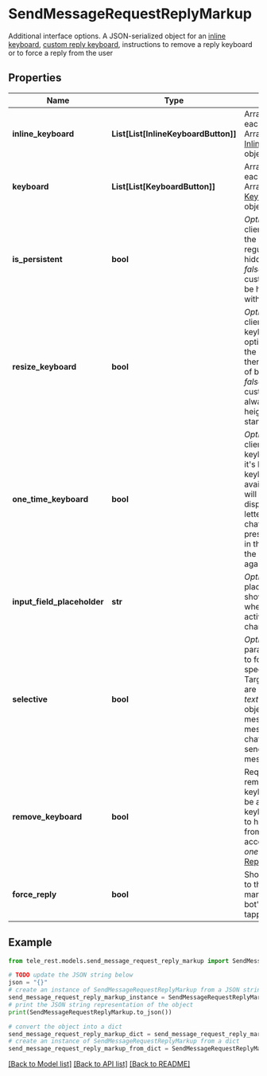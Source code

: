 # SendMessageRequestReplyMarkup

Additional interface options. A JSON-serialized object for an [inline keyboard](https://core.telegram.org/bots/features#inline-keyboards), [custom reply keyboard](https://core.telegram.org/bots/features#keyboards), instructions to remove a reply keyboard or to force a reply from the user

## Properties

Name | Type | Description | Notes
------------ | ------------- | ------------- | -------------
**inline_keyboard** | **List[List[InlineKeyboardButton]]** | Array of button rows, each represented by an Array of [InlineKeyboardButton](https://core.telegram.org/bots/api/#inlinekeyboardbutton) objects | 
**keyboard** | **List[List[KeyboardButton]]** | Array of button rows, each represented by an Array of [KeyboardButton](https://core.telegram.org/bots/api/#keyboardbutton) objects | 
**is_persistent** | **bool** | *Optional*. Requests clients to always show the keyboard when the regular keyboard is hidden. Defaults to *false*, in which case the custom keyboard can be hidden and opened with a keyboard icon. | [optional] [default to False]
**resize_keyboard** | **bool** | *Optional*. Requests clients to resize the keyboard vertically for optimal fit (e.g., make the keyboard smaller if there are just two rows of buttons). Defaults to *false*, in which case the custom keyboard is always of the same height as the app&#39;s standard keyboard. | [optional] [default to False]
**one_time_keyboard** | **bool** | *Optional*. Requests clients to hide the keyboard as soon as it&#39;s been used. The keyboard will still be available, but clients will automatically display the usual letter-keyboard in the chat - the user can press a special button in the input field to see the custom keyboard again. Defaults to *false*. | [optional] [default to False]
**input_field_placeholder** | **str** | *Optional*. The placeholder to be shown in the input field when the reply is active; 1-64 characters | [optional] 
**selective** | **bool** | *Optional*. Use this parameter if you want to force reply from specific users only. Targets: 1) users that are @mentioned in the *text* of the [Message](https://core.telegram.org/bots/api/#message) object; 2) if the bot&#39;s message is a reply to a message in the same chat and forum topic, sender of the original message. | [optional] 
**remove_keyboard** | **bool** | Requests clients to remove the custom keyboard (user will not be able to summon this keyboard; if you want to hide the keyboard from sight but keep it accessible, use *one\\_time\\_keyboard* in [ReplyKeyboardMarkup](https://core.telegram.org/bots/api/#replykeyboardmarkup)) | [default to True]
**force_reply** | **bool** | Shows reply interface to the user, as if they manually selected the bot&#39;s message and tapped &#39;Reply&#39; | [default to True]

## Example

```python
from tele_rest.models.send_message_request_reply_markup import SendMessageRequestReplyMarkup

# TODO update the JSON string below
json = "{}"
# create an instance of SendMessageRequestReplyMarkup from a JSON string
send_message_request_reply_markup_instance = SendMessageRequestReplyMarkup.from_json(json)
# print the JSON string representation of the object
print(SendMessageRequestReplyMarkup.to_json())

# convert the object into a dict
send_message_request_reply_markup_dict = send_message_request_reply_markup_instance.to_dict()
# create an instance of SendMessageRequestReplyMarkup from a dict
send_message_request_reply_markup_from_dict = SendMessageRequestReplyMarkup.from_dict(send_message_request_reply_markup_dict)
```
[[Back to Model list]](../README.md#documentation-for-models) [[Back to API list]](../README.md#documentation-for-api-endpoints) [[Back to README]](../README.md)


